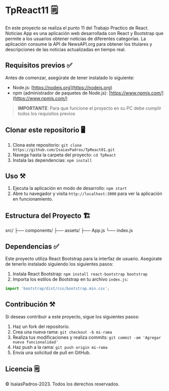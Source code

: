 # TpReact11 🗒️

En este proyecto se realiza el punto 11 del Trabajo Practico de React. Noticias App es una aplicación web desarrollada con React y Bootstrap que permite a los usuarios obtener noticias de diferentes categorías. La aplicación consume la API de NewsAPI.org para obtener los titulares y descripciones de las noticias actualizadas en tiempo real.
 
## Requisitos previos ✅

Antes de comenzar, asegúrate de tener instalado lo siguiente:

- Node.js: [https://nodejs.org](https://nodejs.org)
- npm (administrador de paquetes de Node.js): [https://www.npmjs.com/](https://www.npmjs.com/)

>**IMPORTANTE**: Para que funcione el proyecto en su PC debe cumplir todos los requisitos previos

## Clonar este repositorio 🖥️

1. Clona este repositorio: `git clone https://github.com/IsaiasPadros/TpReact01.git`
2. Navega hasta la carpeta del proyecto: `cd TpReact`
3. Instala las dependencias: `npm install`

## Uso ⚒️

1. Ejecuta la aplicación en modo de desarrollo: `npm start`
2. Abre tu navegador y visita `http://localhost:3000` para ver la aplicación en funcionamiento.

## Estructura del Proyecto 🏗️

src/
├── components/
├── assets/
├── App.js
└── index.js

## Dependencias ✅

Este proyecto utiliza React Bootstrap para la interfaz de usuario. Asegúrate de tenerlo instalado siguiendo los siguientes pasos:

1. Instala React Bootstrap: `npm install react-bootstrap bootstrap`
2. Importa los estilos de Bootstrap en tu archivo `index.js`:

```javascript
import 'bootstrap/dist/css/bootstrap.min.css';
```


## Contribución ⚒️

Si deseas contribuir a este proyecto, sigue los siguientes pasos:

1. Haz un fork del repositorio.
2. Crea una nueva rama: `git checkout -b mi-rama`
3. Realiza tus modificaciones y realiza commits: `git commit -am 'Agregar nueva funcionalidad'`
4. Haz push a la rama: `git push origin mi-rama`
5. Envía una solicitud de pull en GitHub.

## Licencia 🗒️

© IsaiasPadros-2023. Todos los derechos reservados.